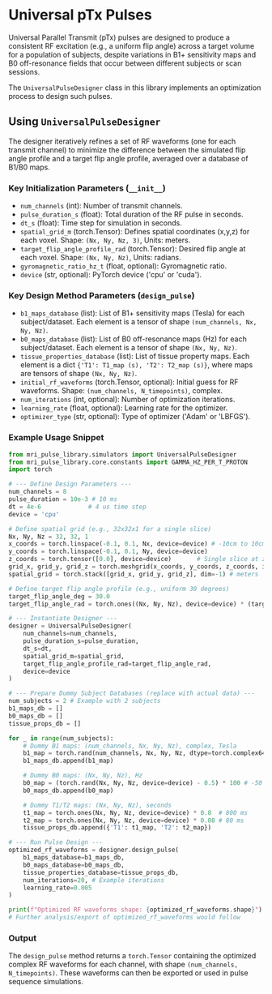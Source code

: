 # Universal pTx Pulses

Universal Parallel Transmit (pTx) pulses are designed to produce a consistent RF excitation (e.g., a uniform flip angle) across a target volume for a population of subjects, despite variations in B1+ sensitivity maps and B0 off-resonance fields that occur between different subjects or scan sessions.

The `UniversalPulseDesigner` class in this library implements an optimization process to design such pulses.

## Using `UniversalPulseDesigner`

The designer iteratively refines a set of RF waveforms (one for each transmit channel) to minimize the difference between the simulated flip angle profile and a target flip angle profile, averaged over a database of B1/B0 maps.

### Key Initialization Parameters (`__init__`)

*   `num_channels` (int): Number of transmit channels.
*   `pulse_duration_s` (float): Total duration of the RF pulse in seconds.
*   `dt_s` (float): Time step for simulation in seconds.
*   `spatial_grid_m` (torch.Tensor): Defines spatial coordinates (x,y,z) for each voxel. Shape: `(Nx, Ny, Nz, 3)`, Units: meters.
*   `target_flip_angle_profile_rad` (torch.Tensor): Desired flip angle at each voxel. Shape: `(Nx, Ny, Nz)`, Units: radians.
*   `gyromagnetic_ratio_hz_t` (float, optional): Gyromagnetic ratio.
*   `device` (str, optional): PyTorch device ('cpu' or 'cuda').

### Key Design Method Parameters (`design_pulse`)

*   `b1_maps_database` (list): List of B1+ sensitivity maps (Tesla) for each subject/dataset. Each element is a tensor of shape `(num_channels, Nx, Ny, Nz)`.
*   `b0_maps_database` (list): List of B0 off-resonance maps (Hz) for each subject/dataset. Each element is a tensor of shape `(Nx, Ny, Nz)`.
*   `tissue_properties_database` (list): List of tissue property maps. Each element is a dict `{'T1': T1_map (s), 'T2': T2_map (s)}`, where maps are tensors of shape `(Nx, Ny, Nz)`.
*   `initial_rf_waveforms` (torch.Tensor, optional): Initial guess for RF waveforms. Shape: `(num_channels, N_timepoints)`, complex.
*   `num_iterations` (int, optional): Number of optimization iterations.
*   `learning_rate` (float, optional): Learning rate for the optimizer.
*   `optimizer_type` (str, optional): Type of optimizer ('Adam' or 'LBFGS').

### Example Usage Snippet

```python
from mri_pulse_library.simulators import UniversalPulseDesigner
from mri_pulse_library.core.constants import GAMMA_HZ_PER_T_PROTON
import torch

# --- Define Design Parameters ---
num_channels = 8
pulse_duration = 10e-3 # 10 ms
dt = 4e-6             # 4 us time step
device = 'cpu'

# Define spatial grid (e.g., 32x32x1 for a single slice)
Nx, Ny, Nz = 32, 32, 1
x_coords = torch.linspace(-0.1, 0.1, Nx, device=device) # -10cm to 10cm
y_coords = torch.linspace(-0.1, 0.1, Ny, device=device)
z_coords = torch.tensor([0.0], device=device)       # Single slice at z=0
grid_x, grid_y, grid_z = torch.meshgrid(x_coords, y_coords, z_coords, indexing='ij')
spatial_grid = torch.stack([grid_x, grid_y, grid_z], dim=-1) # meters

# Define target flip angle profile (e.g., uniform 30 degrees)
target_flip_angle_deg = 30.0
target_flip_angle_rad = torch.ones((Nx, Ny, Nz), device=device) * (target_flip_angle_deg * torch.pi / 180.0)

# --- Instantiate Designer ---
designer = UniversalPulseDesigner(
    num_channels=num_channels,
    pulse_duration_s=pulse_duration,
    dt_s=dt,
    spatial_grid_m=spatial_grid,
    target_flip_angle_profile_rad=target_flip_angle_rad,
    device=device
)

# --- Prepare Dummy Subject Databases (replace with actual data) ---
num_subjects = 2 # Example with 2 subjects
b1_maps_db = []
b0_maps_db = []
tissue_props_db = []

for _ in range(num_subjects):
    # Dummy B1 maps: (num_channels, Nx, Ny, Nz), complex, Tesla
    b1_map = torch.rand(num_channels, Nx, Ny, Nz, dtype=torch.complex64, device=device) * 1e-7 # Example peak ~0.1uT
    b1_maps_db.append(b1_map)

    # Dummy B0 maps: (Nx, Ny, Nz), Hz
    b0_map = (torch.rand(Nx, Ny, Nz, device=device) - 0.5) * 100 # -50 to 50 Hz
    b0_maps_db.append(b0_map)

    # Dummy T1/T2 maps: (Nx, Ny, Nz), seconds
    t1_map = torch.ones(Nx, Ny, Nz, device=device) * 0.8  # 800 ms
    t2_map = torch.ones(Nx, Ny, Nz, device=device) * 0.08 # 80 ms
    tissue_props_db.append({'T1': t1_map, 'T2': t2_map})

# --- Run Pulse Design ---
optimized_rf_waveforms = designer.design_pulse(
    b1_maps_database=b1_maps_db,
    b0_maps_database=b0_maps_db,
    tissue_properties_database=tissue_props_db,
    num_iterations=20, # Example iterations
    learning_rate=0.005
)

print(f"Optimized RF waveforms shape: {optimized_rf_waveforms.shape}")
# Further analysis/export of optimized_rf_waveforms would follow
```

### Output

The `design_pulse` method returns a `torch.Tensor` containing the optimized complex RF waveforms for each channel, with shape `(num_channels, N_timepoints)`. These waveforms can then be exported or used in pulse sequence simulations.
